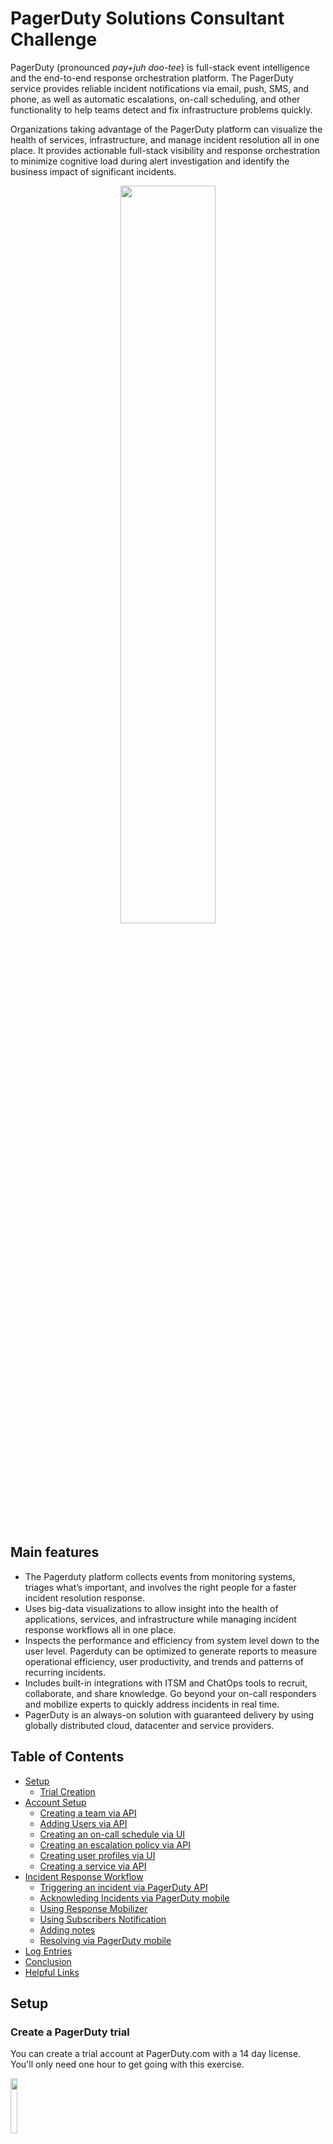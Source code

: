  # PagerDuty Solutions Consultant Challenge

PagerDuty (pronounced *pay+juh doo-tee*) is full-stack event intelligence and the end-to-end response orchestration platform. The PagerDuty service provides reliable incident notifications via email, push, SMS, and phone, as well as automatic escalations, on-call scheduling, and other functionality to help teams detect and fix infrastructure problems quickly.

Organizations taking advantage of the PagerDuty platform can visualize the health of services, infrastructure, and manage incident resolution all in one place. It provides actionable full-stack visibility and response orchestration to minimize cognitive load during alert investigation and identify the business impact of significant incidents.

<p align="center"><img width=55% src="https://github.com/bradweinstein/pagerduty-challenge/blob/master/images/pdlogo.png"></p>


## Main features

* The Pagerduty platform collects events from monitoring systems, triages what’s important, and involves the right people for a faster incident resolution response.
* Uses big-data visualizations to allow insight into the health of applications, services, and infrastructure while managing incident response workflows all in one place.
* Inspects the performance and efficiency from system level down to the user level. Pagerduty can be optimized to generate reports to measure operational efficiency, user productivity, and trends and patterns of recurring incidents.
* Includes built-in integrations with ITSM and ChatOps tools to recruit, collaborate, and share knowledge. Go beyond your on-call responders and mobilize experts to quickly address incidents in real time.
* PagerDuty is an always-on solution with guaranteed delivery by using globally distributed cloud, datacenter and service providers.




## Table of Contents

* [Setup](#setup)
  * [Trial Creation](#create-a-pagerduty-trial)
* [Account Setup](#account-setup)
  * [Creating a team via API](#creating-a-team-via-api)
  * [Adding Users via API](#adding-5-users-to-team-using-api)
  * [Creating an on-call schedule via UI](#create-a-on-call-schedule-among-5-users-through-ui)
  * [Creating an escalation policy via API](#create-an-escalation-policy-using-api)
  * [Creating user profiles via UI](#setup-contact-methods-for-2-user-profiles-through-ui)
  * [Creating a service via API](#create-a-service-using-the-api)
* [Incident Response Workflow](#incident-response-workflow)
  * [Triggering an incident via PagerDuty API](#triggering-an-incident)
  * [Acknowleding Incidents via PagerDuty mobile](#acknowledge-the-incident)
  * [Using Response Mobilizer](#using-response-mobilizer)
  * [Using Subscribers Notification](#using-subscriber-notification)
  * [Adding notes](#adding-notes)
  * [Resolving via PagerDuty mobile](#resolving-via-mobile-app)
* [Log Entries](#log-entries-via-api)
* [Conclusion](#conclusion)
* [Helpful Links](#helpful-links)
 


## Setup

### Create a PagerDuty trial

You can create a trial account at PagerDuty.com with a 14 day license. You'll only need one hour to get going with this exercise.

<img width=15% src="https://github.com/bradweinstein/pagerduty-challenge/blob/master/images/pdsignup.png">

For this trial I've used the account of `bradwtesting.pagerduty.com`

If you are looking to fast forward your education of PagerDuty, you can optionally skip the configuration wizard and enable platform API access. To follow this exercise we will be using PagerDuty's API v2, with associated documentation that can be found [here](https://v2.developer.pagerduty.com).

<p align="left"><img width=20% src="https://github.com/bradweinstein/pagerduty-challenge/blob/master/images/pdapiaccess.png"></p>

PagerDuty API v2 access keys can be viewed and created under Configuration > API Access. I've created a v2 read/write key for the purposes of this exercise. Remember, API calls with PagerDuty are always going to be in `JSON` format with authorization tokens in the header to keep everything secure. Always have your token handy for using API requests.

<p align="left"><img width=40% src="https://github.com/bradweinstein/pagerduty-challenge/blob/master/images/pdexampleapi.png"></p>


 
 
 
 
 
 
## Account Setup

For the purposes of this workflow we will be creating a basic team, adding members, and associated schedule and escalation policies. Finally we will create a service and add any additional context information along the way.

### Creating a team via API

Creating a team with the PagerDuty API is pretty simple. You can copy paste the below text, replacing your `SECRET TOKEN` and will recieve a `201` response upon acceptance.

```JSON
curl -X POST --header 'Content-Type: application/json' --header 'Accept: application/vnd.pagerduty+json;version=2' --header 'Authorization: Token token=[SECRETTOKEN]' -d '{
  "team": {
    "type": "team",
    "name": "Grognards",
    "description": "Devops Team"
  }
}' 'https://api.pagerduty.com/teams'
```
<p align="left"><img width=85% src="https://github.com/bradweinstein/pagerduty-challenge/blob/master/images/pdteamsapi.png"></p>


### Adding five users to team using API

Like the task before us, we can create five users using the API, then added them to the team. Among the team members I've manually varied their user id from 1 through 5, and altered their colors for quick identification in the PagerDuty UI. Sleepless nights belong to the red shirts on the Grognards team. This command optionally takes in a requester's email for log identification. Feel free to not include it!

```JSON
curl -X POST --header 'Content-Type: application/json' --header 'Accept: application/vnd.pagerduty+json;version=2' --header 'From: [PRIVATE EMAIL]' --header 'Authorization: Token token=[SECRETTOKEN]' -d '{
  "user": {
    "type": "user",
    "name": "brad-[1-5]",
    "email": "[PRIVATE EMAIL]",
    "time_zone": "America/New_York",
    "color": "green",
    "role": "admin",
    "job_title": "DevOps Wizard",
    "description": "User[1-5]"
  }
}' 'https://api.pagerduty.com/users'
```
<p align="left"><img width=85% src="https://github.com/bradweinstein/pagerduty-challenge/blob/master/images/pdaddusersnoteam.png"></p>


For each user, we add them to the Grognards team. Matriculating through the `USERID` for each user. If this was done in a larger script one may think about handling `TEAMID` AND `USERID`s as variables.

```JSON
curl -X PUT --header 'Content-Type: application/json' --header 'Accept: application/vnd.pagerduty+json;version=2' --header 'Authorization: Token token=[SECRETTOKEN]' 'https://api.pagerduty.com/teams/[TEAMID]/users/[USERID]'
```
<p align="left"><img width=85% src="https://github.com/bradweinstein/pagerduty-challenge/blob/master/images/pdaddusersteammed.png"></p>


### Create a on-call schedule among five users through UI

Through the UI we will add everyone we want to the on-call schedule. Feel free to make this as simple or as complicated as you like. In my example I've let all the brad-Xs alternate one on call week off every other month. I'd hope they can appreciate it.

<img width=55% src="https://github.com/bradweinstein/pagerduty-challenge/blob/master/images/pdscheduling.png"><img width=45% src="https://github.com/bradweinstein/pagerduty-challenge/blob/master/images/pdsimpleschedule.png"></p>



### Create an Escalation Policy using API

To create an escalation policy you need a little information to get started. You need to retrieve the `USERID`, `TEAMID` and a `SERVICEID` if attaching to a service from the PagerDuty platform. You'll find that at the end of each url when browsing elements in the PagerDuty web UI, or you can pull them down as part of a larger script.

For this policy we are subjecting Brad-5, the newest member of the team to be the first at bat for handling problems. 


```JSON
curl -X POST --header 'Content-Type: application/json' --header 'Accept: application/vnd.pagerduty+json;version=2' --header 'From: [PRIVATE EMAIL]' --header 'Authorization: Token token=[SECRETTOKEN]' -d '{
  "escalation_policy": {
    "type": "escalation_policy",
    "name": "DevOps Team Escalation Policy",
    "escalation_rules": [
      {
        "escalation_delay_in_minutes": 30,
        "targets": [
          {
            "id": "[UID OF BRAD-5]",
            "type": "user_reference"
          }
        ]
      }
    ],
    "repeat_enabled": true,
    "services": [
      {
        "id": "[SERVICE-ID]",
        "type": "service_reference"
      }
    ],
    "num_loops": 2,
    "teams": [
      {
        "id": "[Grognards-team-ID]",
        "type": "team_reference"
      }
    ],
    "description": "Escalation for devops/brad-x team."
  }
}' 'https://api.pagerduty.com/escalation_policies'
```
<p align="left"><img width=65% src="https://github.com/bradweinstein/pagerduty-challenge/blob/master/images/pdescpolicy.png"></p>



### Setup contact methods for two user profiles through UI

For the purposes of this test I've set up a few profiles with SMS, email and iOS push notification capabilities. I suggest configuring at least one contact method during your trial of PagerDuty.

<p align="left"><img width=65% src="https://github.com/bradweinstein/pagerduty-challenge/blob/master/images/pdusercontact.png"></p>



### Create a Service using the API

As a majority of PagerDuty customers use an assortment of out of the box integrations [seen here](https://www.pagerduty.com/integrations/), we've elected to show how to create one from scratch, and we'll later use this same service to handle an incident.

For this service I've also gone ahead and added the escalation policies we've made before. 

```JSON
curl -X POST --header 'Content-Type: application/json' --header 'Accept: application/vnd.pagerduty+json;version=2' --header 'Authorization: Token token=[SECRETTOKEN]' -d '{
  "service": {
    "type": "service",
    "name": "My Neato Hacking Website",
    "description": "Services we wish upon our enemies.",
    "auto_resolve_timeout": 14400,
    "acknowledgement_timeout": 600,
    "status": "active",
    "escalation_policy": {
      "id": "[DEVOPS ESC POLICY ID]",
      "type": "escalation_policy_reference"
    },
    "incident_urgency_rule": {
      "type": "use_support_hours",
      "during_support_hours": {
        "type": "constant",
        "urgency": "high"
      },
      "outside_support_hours": {
        "type": "constant",
        "urgency": "low"
      }
    },
    "support_hours": {
      "type": "fixed_time_per_day",
      "time_zone": "America/New_York",
      "start_time": "09:00:00",
      "end_time": "17:00:00",
      "days_of_week": [
        1,
        2,
        3,
        4,
        5
      ]
    },
    "scheduled_actions": [
      {
        "type": "urgency_change",
        "at": {
          "type": "named_time",
          "name": "support_hours_start"
        },
        "to_urgency": "high"
      }
    ]
  }
}' 'https://api.pagerduty.com/services'
```
<p align="left"><img width=65% src="https://github.com/bradweinstein/pagerduty-challenge/blob/master/images/pdserviceapi.png"></p>



## Incident Response Workflow

For this portion of the demo we would like people to get an idea of how an incident is handled in real time. By creating an incident via the PagerDuty API, you can test how team members will react and handle situations on the go. 

### Triggering an incident 

In this issue you'll notice we've opened an incident with "Lassy" falling down the well. We've attached this incident to the service and escalation policy outlined before.

```JSON
curl -X POST --header 'Content-Type: application/json' --header 'Accept: application/vnd.pagerduty+json;version=2' --header 'From: [PRIVATE EMAIL]' --header 'Authorization: Token token=[SECRETTOKEN]' -d '{
  "incident": {
    "type": "incident",
    "title": "Lassy fell down the well!!",
    "service": {
      "id": "[SERVICE-ID]",
      "type": "service_reference"
    },
    "incident_key": "baf7cf21b1da41b4b0221008339ff357",
    "body": {
      "type": "incident_body",
      "details": "Lassy has fallen down the well in this region. Please read http://www.imdb.com/title/tt0110305/ for further information. If unable to help Lassy out of the well, Lassy could safe itself within 5 minutes."
    },
    "escalation_policy": {
      "id": "[DEVOPS ESC POLICY]",
      "type": "escalation_policy_reference"
    }
  }
}' 'https://api.pagerduty.com/incidents'
```
<p align="left"><img width=85% src="https://github.com/bradweinstein/pagerduty-challenge/blob/master/images/pdincidentcreated.png"></p>



### Acknowledge the Incident

From iOS we can see the incident and the actions we can take to response immediately.

<img width=35% src="https://github.com/bradweinstein/pagerduty-challenge/blob/master/images/pdincidentack.png"><img width=35% src="https://github.com/bradweinstein/pagerduty-challenge/blob/master/images/pdincidentactions.png">
 

### Using Response Mobilizer 

Often members will want to mobilize teammates early to respond to an issue. This is two clicks within the PagerDuty mobile app.

<img width=35% src="https://github.com/bradweinstein/pagerduty-challenge/blob/master/images/pdaddresponsers.png"><img width=35% src="https://github.com/bradweinstein/pagerduty-challenge/blob/master/images/pdnotifyresponders.png">


### Using Subscriber Notification

We can also subscribe users regardless of team to the same issue.

<img width=35% src="https://github.com/bradweinstein/pagerduty-challenge/blob/master/images/pdopenack.png">


### Adding Notes

To decrease confusion members will add notes about the progress of an issue or updates taken to remediate the incident.

<img width=35% src="https://github.com/bradweinstein/pagerduty-challenge/blob/master/images/pdaddnote.png"><img width=35% src="https://github.com/bradweinstein/pagerduty-challenge/blob/master/images/pdnoteadded.png">



### Resolving via mobile app

At the end of the day the goal is quicker response time. If you think this isn't a pressing issue, you can 1 click resolve an incident and get on with your day.

<img width=35% src="https://github.com/bradweinstein/pagerduty-challenge/blob/master/images/pdacktimeline.png">

## Log Entries via API

Log Entries can be collected via API, for brevity of this document I reduced the response for which can be uploaded at request. I used the following command to collect the logs:

```bash
curl -X GET --header 'Accept: application/vnd.pagerduty+json;version=2' --header 'Authorization: Token token=[SECRETTOKEN]' 'https://api.pagerduty.com/incidents/[LASSY-INCIDENT-ID]/log_entries?time_zone=UTC&is_overview=false&include%5B%5D=incidents&include%5B%5D=services&include%5B%5D=channels&include%5B%5D=teams'
```

Response:
```JSON
{
  "log_entries": [
    {
      "id": "[INCIDENTID]",
      "type": "resolve_log_entry",
      "summary": "Resolved by brad-1",
      "self": "https://api.pagerduty.com/log_entries/[INCIDENTID]",
      "html_url": null,
      "created_at": "2017-06-08T01:24:05Z",
      "agent": {
        "id": "[USERID]",
        "type": "user_reference",
        "summary": "brad-1",
        "self": "https://api.pagerduty.com/users/[USERID]",
        "html_url": "https://bradwtesting.pagerduty.com/users/[USERID]"
      },
      "channel": {
        "type": "mobile"
      },
      "service": {
        "id": "[SERVICEID]",
        "name": "My Neato Hacking Website",
        "description": "Services we wish upon our enemies.",
        "auto_resolve_timeout": 14400,
        "acknowledgement_timeout": 600,
        "created_at": "2017-06-08T00:48:01Z",
        "status": "active",
        "last_incident_timestamp": "2017-06-08T01:13:27Z",
        "teams": [
          {
            "id": "[TEAMID]",
            "name": "Grognards",
            "description": "Devops Team",
            "type": "team",
            "summary": "Grognards",
            "self": "https://api.pagerduty.com/teams/[TEAMID]",
            "html_url": "https://bradwtesting.pagerduty.com/teams/[TEAMID]",
            "default_role": "manager",
            "privilege": null
          }
        ],
        
     "...": "..."
     
```


## Conclusion

After completing this technical challenge I feel confident I could complete a PagerDuty demo, troubleshooting or installation session. 
If there are any questions please feel free to reach out via [email](mailto:bradleyseth.weinstein@gmail.com) or [LinkedIn](https://www.linkedin.com/in/bradleysweinstein/)


##### Helpful Links
* [PagerDuty API v2](https://v2.developer.pagerduty.com)
* [PagerDuty API Reference](https://v2.developer.pagerduty.com/v2/page/api-reference#!/API_Reference/get_api_reference)

